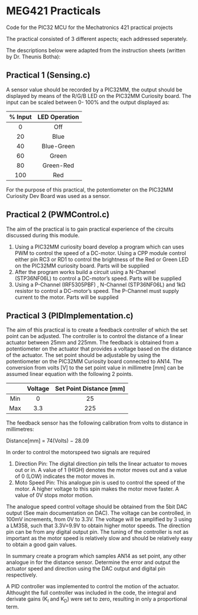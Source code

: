 # MEG421 Practicals
Code for the PIC32 MCU for the Mechatronics 421 practical projects

The practical consisted of 3 different aspects; each addressed seperately.

The descriptions below were adapted from the instruction sheets (written by Dr. Theunis Botha):

## Practical 1 (Sensing.c)
A sensor value should be recorded by a PIC32MM, the output should be displayed by means
of the R/G/B LED on the PIC32MM Curiosity board. The input can be scaled between 0-
100% and the output displayed as:

| % Input | LED Operation |
|:-------:|:-------------:|
|    0    |      Off      |
|    20   |      Blue     |
|    40   |   Blue-Green  |
|    60   |     Green     |
|    80   |   Green-Red   |
|   100   |      Red      |

For the purpose of this practical, the potentiometer on the PIC32MM Curiosity Dev Board was used as a sensor.

## Practical 2 (PWMControl.c)

The aim of the practical is to gain practical experience of the circuits discussed during this module.
1.  Using a PIC32MM curiosity board develop a program which can uses PWM to control
    the speed of a DC-motor. Using a CPP module control either pin RC3 or RD1 to control
    the brightness of the Red or Green LED on the PIC32MM curiosity board. Parts will be
    supplied
2.  After the program works build a circuit using a N-Channel (STP36NF06L) to control a
    DC-motor’s speed. Parts will be supplied
3.  Using a P-Channel (IRF5305PBF) , N-Channel (STP36NF06L) and 1kΩ resistor to
    control a DC-motor’s speed. The P-Channel must supply current to the motor. Parts will
    be supplied
    
## Practical 3 (PIDImplementation.c)

The aim of this practical is to create a feedback controller of which the set point can be adjusted.
The controller is to control the distance of a linear actuator between 25mm and 225mm. The
feedback is obtained from a potentiometer on the actuator that provides a voltage based on the
distance of the actuator.
The set point should be adjustable by using the potentiometer on the PIC32MM Curiosity board
connected to AN14. The conversion from volts [V] to the set point value in millimetre [mm] can
be assumed linear equation with the following 2 points.

|     | Voltage | Set Point Distance [mm] |
|:---:|:-------:|:-----------------------:|
| Min |    0    |            25           |
| Max |   3.3   |           225           |

The feedback sensor has the following calibration from volts to distance in millimetres:

Distance[mm] = 74(Volts) − 28.09

In order to control the motorspeed two signals are required
1.  Direction Pin: The digital direction pin tells the linear actuator to moves out or in. A
    value of 1 (HIGH) denotes the motor moves out and a value of 0 (LOW) indicates the
    motor moves in.
2.  Moto Speed Pin: This analogue pin is used to control the speed of the motor. A higher
    voltage to this spin makes the motor move faster. A value of 0V stops motor motion.

The analogue speed control voltage should be obtained from the 5bit DAC output (See main
documentation on DAC). The voltage can be controlled, in 100mV increments, from 0V to 3.3V.
The voltage will be amplified by 3 using a LM358, such that 3.3V=9.9V to obtain higher motor speeds. The direction pin can be from any digital output pin. The tuning of the controller is not as
important as the motor speed is relatively slow and should be relatively easy to obtain a good
gain values.

In summary create a program which samples AN14 as set point, any other analogue in for the
distance sensor. Determine the error and output the actuator speed and direction using the DAC
output and digital pin respectively.

A PID controller was implemented to control the motion of the actuator. Althought the full controller was included in the code, the integral and derivate gains (K<sub>I</sub> and K<sub>D</sub>) were set to zero, resulting in only a proportional term.

